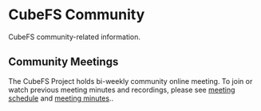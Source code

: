 # CubeFS Community

CubeFS community-related information.

## Community Meetings
The CubeFS Project holds bi-weekly community online meeting. To join or watch previous meeting minutes and recordings, please see [meeting schedule](https://github.com/cubefs/community/wiki/Meeting-Schedule) and [meeting minutes](https://github.com/cubefs/community/wiki/Meeting-Agenda-and-Notes)..
